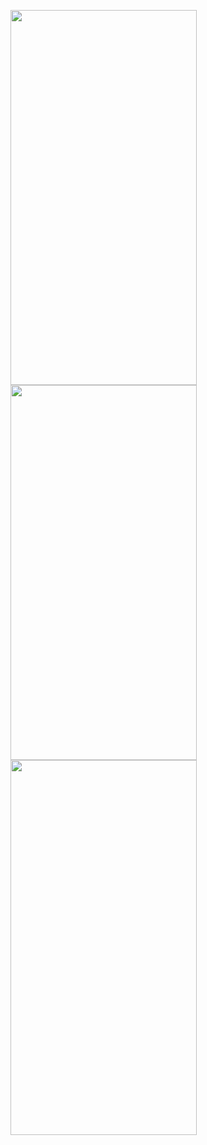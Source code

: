 <img src="https://res.cloudinary.com/yl2/image/upload/v1592620578/ezgif-6-a6259f5c61e3_rzazkv.gif" width="298" height="600"/><img src="https://res.cloudinary.com/yl2/image/upload/v1592660872/ezgif-6-0ee8f6c2968c_xafwrc.gif" width="298" height="600"/><img src="https://res.cloudinary.com/yl2/image/upload/v1592660419/ezgif-6-be8d7f4025ae_mpfen9.gif" width="298" height="600"/>